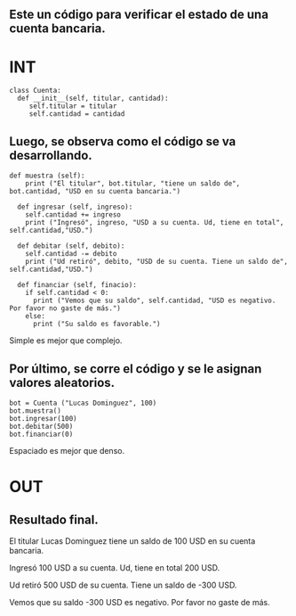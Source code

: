 ## Este un código para verificar el estado de una cuenta bancaria.
# INT
```
class Cuenta:
  def __init__(self, titular, cantidad):
     self.titular = titular
     self.cantidad = cantidad
```     

## Luego, se observa como el código se va desarrollando.
```
def muestra (self):
    print ("El titular", bot.titular, "tiene un saldo de", bot.cantidad, "USD en su cuenta bancaria.")

  def ingresar (self, ingreso):
    self.cantidad += ingreso
    print ("Ingresó", ingreso, "USD a su cuenta. Ud, tiene en total", self.cantidad,"USD.") 

  def debitar (self, debito):
    self.cantidad -= debito
    print ("Ud retiró", debito, "USD de su cuenta. Tiene un saldo de", self.cantidad,"USD.")

  def financiar (self, finacio):
    if self.cantidad < 0:
      print ("Vemos que su saldo", self.cantidad, "USD es negativo. Por favor no gaste de más.")
    else:
      print ("Su saldo es favorable.") 
```
Simple es mejor que complejo.

## Por último, se corre el código y se le asignan valores aleatorios.
```
bot = Cuenta ("Lucas Dominguez", 100)
bot.muestra()
bot.ingresar(100)
bot.debitar(500)
bot.financiar(0)
```
Espaciado es mejor que denso.

# OUT
## Resultado final.

El titular Lucas Dominguez tiene un saldo de 100 USD en su cuenta bancaria.

Ingresó 100 USD a su cuenta. Ud, tiene en total 200 USD.

Ud retiró 500 USD de su cuenta. Tiene un saldo de -300 USD.

Vemos que su saldo -300 USD es negativo. Por favor no gaste de más.
